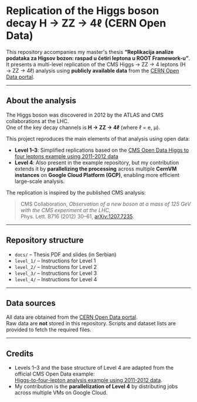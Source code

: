 # Replication of the Higgs boson decay H → ZZ → 4ℓ (CERN Open Data)

This repository accompanies my master's thesis **“Replikacija analize podataka za Higsov bozon: raspad u četiri leptona u ROOT Framework-u”**.  
It presents a multi-level replication of the CMS Higgs → ZZ → 4 leptons (H → ZZ → 4ℓ) analysis using **publicly available data** from the [CERN Open Data portal](http://opendata.cern.ch).

---

## About the analysis

The Higgs boson was discovered in 2012 by the ATLAS and CMS collaborations at the LHC.  
One of the key decay channels is **H → ZZ → 4ℓ** (where ℓ = e, μ).  

This project reproduces the main elements of that analysis using open data:

- **Level 1–3**: Simplified replications based on the [CMS Open Data Higgs to four leptons example using 2011-2012 data](https://opendata.cern.ch/record/5500)  
- **Level 4**: Also present in the example repository, but my contribution extends it by **parallelizing the processing** across multiple **CernVM instances** on **Google Cloud Platform (GCP)**, enabling more efficient large-scale analysis.

The replication is inspired by the published CMS analysis:  
> CMS Collaboration, *Observation of a new boson at a mass of 125 GeV with the CMS experiment at the LHC*,  
> Phys. Lett. B716 (2012) 30–61, [arXiv:1207.7235](https://arxiv.org/abs/1207.7235).

---

## Repository structure

- `docs/` – Thesis PDF and slides (in Serbian)
- `level_1/` – Instructions for Level 1  
- `level_2/` – Instructions for Level 2  
- `level_3/` – Instructions for Level 3  
- `level_4/` – Instructions for Level 4  

---

## Data sources

All data are obtained from the [CERN Open Data portal](http://opendata.cern.ch).  
Raw data are **not** stored in this repository. Scripts and dataset lists are provided to fetch the required files.

---

## Credits

- Levels 1–3 and the base structure of Level 4 are adapted from the official CMS Open Data example:  
  [Higgs-to-four-lepton analysis example using 2011-2012 data](https://opendata.cern.ch/record/5500).  
- My contribution is the **parallelization of Level 4** by distributing jobs across multiple VMs on Google Cloud. 

